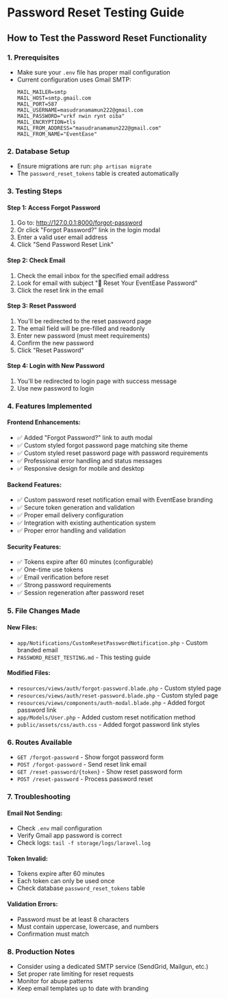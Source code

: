 # Password Reset Testing Guide

## How to Test the Password Reset Functionality

### 1. Prerequisites
- Make sure your `.env` file has proper mail configuration
- Current configuration uses Gmail SMTP:
  ```
  MAIL_MAILER=smtp
  MAIL_HOST=smtp.gmail.com
  MAIL_PORT=587
  MAIL_USERNAME=masudranamamun222@gmail.com
  MAIL_PASSWORD="vrkf nwin rynt oiba"
  MAIL_ENCRYPTION=tls
  MAIL_FROM_ADDRESS="masudranamamun222@gmail.com"
  MAIL_FROM_NAME="EventEase"
  ```

### 2. Database Setup
- Ensure migrations are run: `php artisan migrate`
- The `password_reset_tokens` table is created automatically

### 3. Testing Steps

#### Step 1: Access Forgot Password
1. Go to: http://127.0.0.1:8000/forgot-password
2. Or click "Forgot Password?" link in the login modal
3. Enter a valid user email address
4. Click "Send Password Reset Link"

#### Step 2: Check Email
1. Check the email inbox for the specified email address
2. Look for email with subject "🔐 Reset Your EventEase Password"
3. Click the reset link in the email

#### Step 3: Reset Password
1. You'll be redirected to the reset password page
2. The email field will be pre-filled and readonly
3. Enter new password (must meet requirements)
4. Confirm the new password
5. Click "Reset Password"

#### Step 4: Login with New Password
1. You'll be redirected to login page with success message
2. Use new password to login

### 4. Features Implemented

#### Frontend Enhancements:
- ✅ Added "Forgot Password?" link to auth modal
- ✅ Custom styled forgot password page matching site theme
- ✅ Custom styled reset password page with password requirements
- ✅ Professional error handling and status messages
- ✅ Responsive design for mobile and desktop

#### Backend Features:
- ✅ Custom password reset notification email with EventEase branding
- ✅ Secure token generation and validation
- ✅ Proper email delivery configuration
- ✅ Integration with existing authentication system
- ✅ Proper error handling and validation

#### Security Features:
- ✅ Tokens expire after 60 minutes (configurable)
- ✅ One-time use tokens
- ✅ Email verification before reset
- ✅ Strong password requirements
- ✅ Session regeneration after password reset

### 5. File Changes Made

#### New Files:
- `app/Notifications/CustomResetPasswordNotification.php` - Custom branded email
- `PASSWORD_RESET_TESTING.md` - This testing guide

#### Modified Files:
- `resources/views/auth/forgot-password.blade.php` - Custom styled page
- `resources/views/auth/reset-password.blade.php` - Custom styled page
- `resources/views/components/auth-modal.blade.php` - Added forgot password link
- `app/Models/User.php` - Added custom reset notification method
- `public/assets/css/auth.css` - Added forgot password link styles

### 6. Routes Available
- `GET /forgot-password` - Show forgot password form
- `POST /forgot-password` - Send reset link email
- `GET /reset-password/{token}` - Show reset password form
- `POST /reset-password` - Process password reset

### 7. Troubleshooting

#### Email Not Sending:
- Check `.env` mail configuration
- Verify Gmail app password is correct
- Check logs: `tail -f storage/logs/laravel.log`

#### Token Invalid:
- Tokens expire after 60 minutes
- Each token can only be used once
- Check database `password_reset_tokens` table

#### Validation Errors:
- Password must be at least 8 characters
- Must contain uppercase, lowercase, and numbers
- Confirmation must match

### 8. Production Notes
- Consider using a dedicated SMTP service (SendGrid, Mailgun, etc.)
- Set proper rate limiting for reset requests
- Monitor for abuse patterns
- Keep email templates up to date with branding
